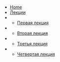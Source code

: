 * [Home](/)
* [Лекции](/Intro.md)
* * [Первая лекция](/Лекции/1_I.md)
* * [Вторая лекция](/Лекции/2_l.md)
* * [Третья лекция](/Лекции/3_l.md)
* * [Четвертая лекция](/Лекции/4_l.md)